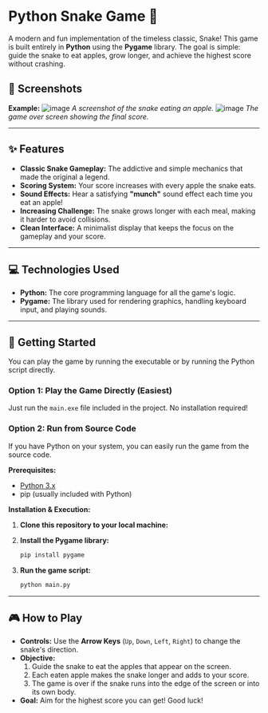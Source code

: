 # Python Snake Game 🐍

A modern and fun implementation of the timeless classic, Snake\! This game is built entirely in **Python** using the **Pygame** library. The goal is simple: guide the snake to eat apples, grow longer, and achieve the highest score without crashing.

## 📸 Screenshots

**Example:**
![image](https://github.com/user-attachments/assets/3a1d0748-e49d-4ab2-b247-cbceac90cb49)
*A screenshot of the snake eating an apple.*
![image](https://github.com/user-attachments/assets/cf6dc202-c0e9-492c-85e1-d410926f8b64)
*The game over screen showing the final score.*

-----

## ✨ Features

  * **Classic Snake Gameplay:** The addictive and simple mechanics that made the original a legend.
  * **Scoring System:** Your score increases with every apple the snake eats.
  * **Sound Effects:** Hear a satisfying **"munch"** sound effect each time you eat an apple\!
  * **Increasing Challenge:** The snake grows longer with each meal, making it harder to avoid collisions.
  * **Clean Interface:** A minimalist display that keeps the focus on the gameplay and your score.

-----

## 💻 Technologies Used

  * **Python:** The core programming language for all the game's logic.
  * **Pygame:** The library used for rendering graphics, handling keyboard input, and playing sounds.

-----

## 🚀 Getting Started

You can play the game by running the executable or by running the Python script directly.

### Option 1: Play the Game Directly (Easiest)

Just run the `main.exe` file included in the project. No installation required\!

### Option 2: Run from Source Code

If you have Python on your system, you can easily run the game from the source code.

**Prerequisites:**

  * [Python 3.x](https://www.python.org/downloads/)
  * pip (usually included with Python)

**Installation & Execution:**

1.  **Clone this repository to your local machine:**

2.  **Install the Pygame library:**

    ```bash
    pip install pygame
    ```

3.  **Run the game script:**

    ```bash
    python main.py
    ```
-----

## 🎮 How to Play

  * **Controls:** Use the **Arrow Keys** (`Up`, `Down`, `Left`, `Right`) to change the snake's direction.
  * **Objective:**
    1.  Guide the snake to eat the apples that appear on the screen.
    2.  Each eaten apple makes the snake longer and adds to your score.
    3.  The game is over if the snake runs into the edge of the screen or into its own body.
  * **Goal:** Aim for the highest score you can get\! Good luck\!
